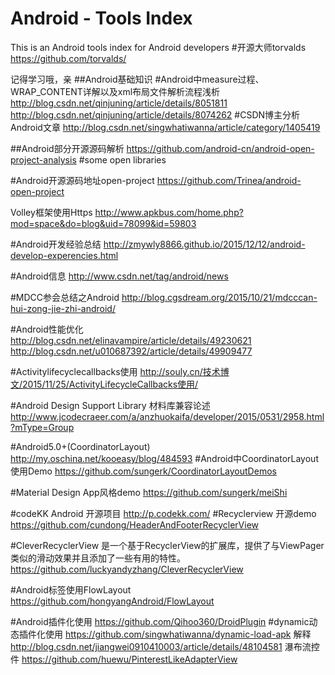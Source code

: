 # Android - Tools Index
This is an Android tools index for Android developers
#开源大师torvalds
https://github.com/torvalds/

记得学习哦，亲
##Android基础知识
#Android中measure过程、WRAP_CONTENT详解以及xml布局文件解析流程浅析
http://blog.csdn.net/qinjuning/article/details/8051811
http://blog.csdn.net/qinjuning/article/details/8074262
#CSDN博主分析Android文章
http://blog.csdn.net/singwhatiwanna/article/category/1405419


##Android部分开源源码解析
https://github.com/android-cn/android-open-project-analysis
#some open libraries

#Android开源源码地址open-project
https://github.com/Trinea/android-open-project


Volley框架使用Https
http://www.apkbus.com/home.php?mod=space&do=blog&uid=78099&id=59803

#Android开发经验总结
http://zmywly8866.github.io/2015/12/12/android-develop-experencies.html

#Android信息
http://www.csdn.net/tag/android/news



#MDCC参会总结之Android
http://blog.cgsdream.org/2015/10/21/mdcccan-hui-zong-jie-zhi-android/

#Android性能优化
http://blog.csdn.net/elinavampire/article/details/49230621
http://blog.csdn.net/u010687392/article/details/49909477

#Activitylifecyclecallbacks使用
http://souly.cn/技术博文/2015/11/25/ActivityLifecycleCallbacks使用/


#Android Design Support Library 材料库兼容论述
http://www.jcodecraeer.com/a/anzhuokaifa/developer/2015/0531/2958.html?mType=Group

#Android5.0+(CoordinatorLayout)
http://my.oschina.net/kooeasy/blog/484593
#Android中CoordinatorLayout使用Demo
https://github.com/sungerk/CoordinatorLayoutDemos

#Material Design App风格demo
https://github.com/sungerk/meiShi

#codeKK  Android 开源项目
http://p.codekk.com/
#Recyclerview 开源demo
https://github.com/cundong/HeaderAndFooterRecyclerView

#CleverRecyclerView 是一个基于RecyclerView的扩展库，提供了与ViewPager类似的滑动效果并且添加了一些有用的特性。
https://github.com/luckyandyzhang/CleverRecyclerView

#Android标签使用FlowLayout
https://github.com/hongyangAndroid/FlowLayout

#Android插件化使用
https://github.com/Qihoo360/DroidPlugin
#dynamic动态插件化使用
https://github.com/singwhatiwanna/dynamic-load-apk
解释
http://blog.csdn.net/jiangwei0910410003/article/details/48104581
瀑布流控件
https://github.com/huewu/PinterestLikeAdapterView